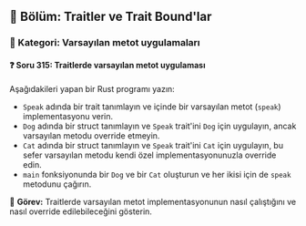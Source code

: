 ## 📘 Bölüm: Traitler ve Trait Bound'lar  
### 🔹 Kategori: Varsayılan metot uygulamaları  
#### ❓ Soru 315: Traitlerde varsayılan metot uygulaması

Aşağıdakileri yapan bir Rust programı yazın:

- `Speak` adında bir trait tanımlayın ve içinde bir varsayılan metot (`speak`) implementasyonu verin.
- `Dog` adında bir struct tanımlayın ve `Speak` trait'ini `Dog` için uygulayın, ancak varsayılan metodu override etmeyin.
- `Cat` adında bir struct tanımlayın ve `Speak` trait'ini `Cat` için uygulayın, bu sefer varsayılan metodu kendi özel implementasyonunuzla override edin.
- `main` fonksiyonunda bir `Dog` ve bir `Cat` oluşturun ve her ikisi için de `speak` metodunu çağırın.

🔧 **Görev:** Traitlerde varsayılan metot implementasyonunun nasıl çalıştığını ve nasıl override edilebileceğini gösterin.

